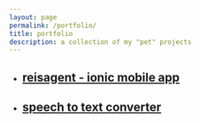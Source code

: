 ```yaml
---
layout: page
permalink: /portfolio/
title: portfolio
description: a collection of my "pet" projects
---
```


<ul class="post-list">
	<li>
		<h2><a class="portfolio_event-title" href="https://github.com/annelledejager/reisagent">
		reisagent - ionic mobile app</a></h2>
	</li>
	<li>
		<h2><a class="portfolio_event-title" href="https://github.com/annelledejager/speech-to-text-converter">
		speech to text converter</a></h2>
	</li>
</ul>
